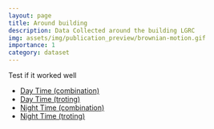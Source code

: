 ```yaml
---
layout: page
title: Around building
description: Data Collected around the building LGRC
img: assets/img/publication_preview/brownian-motion.gif
importance: 1
category: dataset
---
```





Test if it worked well
- [Day Time (combination)](https://drive.google.com/file/d/1yjjTl8oHpjtKL4hNG5-Ek48OJ-iM9Ujo/view?usp=drive_link)
- [Day Time (troting)](https://drive.google.com/file/d/11sB9Ys5QFfTdsnNEa3IAMFHfh0vR3-F7/view?usp=drive_link)
- [Night Time (combination)](https://drive.google.com/file/d/1K_BL7JsL2y410m6uPdCvZsK1cucE9tkL/view?usp=drive_link)
- [Night Time (troting)](https://drive.google.com/file/d/1OZ3583AxQNDb0PKatjdroS0EA9v_qL84/view?usp=drive_link)

